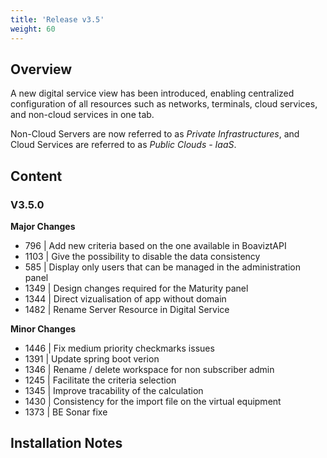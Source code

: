 ```yaml
---
title: 'Release v3.5'
weight: 60
---
```


## Overview
A new digital service view has been introduced, enabling centralized configuration of
all resources such as networks, terminals, cloud services, and non-cloud services in one tab.

Non-Cloud Servers are now referred to as _Private Infrastructures_, and Cloud Services are referred to as _Public Clouds - IaaS_.
## Content

### V3.5.0
**Major Changes**

- 796 | Add new criteria based on the one available in BoaviztAPI
- 1103 | Give the possibility to disable the data consistency
- 585 | Display only users that can be managed in the administration panel
- 1349 | Design changes required for the Maturity panel
- 1344 | Direct vizualisation of app without domain
- 1482 | Rename Server Resource in Digital Service

**Minor Changes**

- 1446 | Fix medium priority checkmarks issues
- 1391 | Update spring boot verion
- 1346 | Rename / delete workspace for non subscriber admin
- 1245 | Facilitate the criteria selection
- 1345 | Improve tracability of the calculation
- 1430 | Consistency for the import file on the virtual equipment
- 1373 | BE Sonar fixe

## Installation Notes

